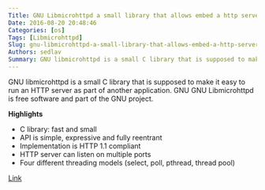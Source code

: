 ```yaml
---
Title: GNU Libmicrohttpd a small library that allows embed a http server
Date: 2016-08-20 20:48:46
Categories: [os]
Tags: [Libmicrohttpd]
Slug: gnu-libmicrohttpd-a-small-library-that-allows-embed-a-http-server
Authors: sedlav
Summary: GNU libmicrohttpd is a small C library that is supposed to make it easy to run an HTTP server as part of another application. GNU GNU Libmicrohttpd is
---
```


GNU libmicrohttpd is a small C library that is supposed to make it easy to run an HTTP server as part of another application. GNU GNU Libmicrohttpd is free software and part of the GNU project.

**Highlights**

* C library: fast and small
* API is simple, expressive and fully reentrant
* Implementation is HTTP 1.1 compliant
* HTTP server can listen on multiple ports
* Four different threading models (select, poll, pthread, thread pool)

[Link](https://www.gnu.org/software/libmicrohttpd/)
